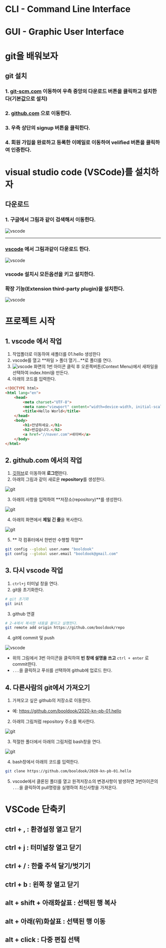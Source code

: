 # CLI - Command Line Interface
# GUI - Graphic User Interface

# git을 배워보자
## git 설치
### 1. [git-scm.com](https://git-scm.com) 이동하여 우측 중앙의 다운로드 버튼을 클릭하고 설치한다(기본값으로 설치)
### 2. [github.com](https://github.com) 으로 이동한다.
### 3. 우측 상단의 **signup** 버튼을 클릭한다.
### 4. 회원 가입을 완료하고 등록한 이메일로 이동하여 velified 버튼을 클릭하여 인증한다. 

# visual studio code  (VSCode)를 설치하자
## 다운로드
### 1. 구글에서 그림과 같이 검색해서 이동한다.
![vscode](./img/c01.jpg)


---

### [vscode](https://code.visualstudio.com/download) 에서 그림과같이 다운로드 한다.
![vscode](./img/c02.jpg)

### vscode 설치시 모든옵션을 키고 설치한다.

### 확장 기능(Extension third-party plugin)을 설치한다.

![vscode](./img/c10.jpg)


# 프로젝트 시작
## 1. vscode 에서 작업
1. 작업폴더로 이동하여 새폴더를 01.hello 생성한다
2. vscode를 열고 **파일 > 폴더 열기...**로 폴더를 연다.
3. ![vscode](./img/c03.jpg) 화면의 1번 아이콘 클릭 후 오른쪽버튼(Context Menu)에서 새파일을 선택하여 index.html을 만든다.
4. 아래의 코드를 입력한다.
```html
<!DOCTYPE html>
<html lang="en">
	<head>
		<meta charset="UTF-8">
		<meta name="viewport" content="width=device-width, initial-scale=1.0">
		<title>Hello World</title>
	</head>
	<body>
		<h1>안녕하세요.</h1>
		<h2>반갑습니다.</h2>
		<a href="//naver.com">네이버</a>
	</body>
</html>
```

## 2. github.com 에서의 작업
1. [깃허브](https://github.com)로 이동하여 **로그인**한다.
2. 아래의 그림과 같이 새로운 **repository**를 생성한다.

![git](./img/c4.jpg)

3. 아래의 사항을 입력하여 **저장소(repository)**를 생성한다.

![git](./img/c5.jpg)

4. 아래의 화면에서 **제일 긴 줄**을 복사한다.

![git](./img/c6.jpg)

5. ** 각 컴퓨터에서 한번만 수행할 작업**
```bash
git config --global user.name "booldook"
git config --global user.email "booldook@gmail.com"
```

## 3. 다시 vscode 작업
1.  ```ctrl+j``` 터미널 창을 연다.
2. git을 초기화한다.
```bash
# git 초기화
git init
```

3. github 연결
```bash
# 2-4에서 복사한 내용을 붙이고 실행한다.
git remote add origin https://github.com/booldook/repo
```

4. git에 commit 및 push

![vscode](./img/c03.jpg)

- 위의 그림에서 3번 아이콘을 클릭하여 **빈 창에 설명을 쓰고** ```ctrl + enter``` 로 commit한다.
- ```...```을 클릭하고 푸쉬를 선택하여 github에 업로드 한다.


## 4. 다른사람의 git에서 가져오기
1. 가져오고 싶은 github의 저장소로 이동한다.
- 예: https://github.com/booldook/2020-kn-pb-01.hello
2. 아래의 그림처럼 repository 주소를 복사한다.

![git](./img/c7.jpg)

3. 적절한 폴더에서 아래의 그림처럼 bash창을 연다.

![git](./img/c08.jpg)

4. bash창에서 아래의 코드를 입력한다.
```bash
git clone https://github.com/booldook/2020-kn-pb-01.hello
```

5. vscode에서 클론된 폴더를 열고 원격저장소의 변경사항이 발생하면 3번아이콘의 ```...```을 클릭하여 pull명령을 실행하여 최신사항을 가져온다.


# VSCode 단축키
## **ctrl + ,** : 환경설정 열고 닫기
## **ctrl + j** : 터미널창 열고 닫기
## **ctrl + /** : 한줄 주석 달기/벗기기
## **ctrl + b** : 왼쪽 창 열고 닫기
## **alt + shift + 아래화살표** : 선택된 행 복사
## **alt + 아래(위)화살표** : 선택된 행 이동
## **alt + click** : 다중 편집 선택 

